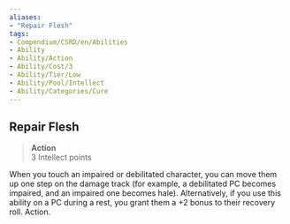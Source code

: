 ```yaml
---
aliases:
- "Repair Flesh"
tags:
- Compendium/CSRD/en/Abilities
- Ability
- Ability/Action
- Ability/Cost/3
- Ability/Tier/Low
- Ability/Pool/Intellect
- Ability/Categories/Cure
---
```


  
## Repair Flesh  
>**Action**  
>3 Intellect points
  
When you touch an impaired or debilitated character, you can move them up one step on the damage track (for example, a debilitated PC becomes impaired, and an impaired one becomes hale). Alternatively, if you use this ability on a PC during a rest, you grant them a +2 bonus to their recovery roll. Action.